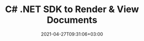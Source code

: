 ---
############################# Static ############################
layout: "product"
date: 2021-04-27T09:31:06+03:00
draft: false

product: "Viewer"
product_tag: "viewer"
platform: ".NET"
platform_tag: "net"

############################# Head ############################
head_title: ".NET Document Viewing Cloud SDK | Render PDF Word Excel Visio HTML"
head_description: ".NET document viewer Cloud SDK & REST APIs. Render 80+ file formats (PDF, Word, Excel, PPTX, Visio, Outlook) as images, HTML or PDF."

############################# Header ############################
title: "C# .NET SDK to Render & View Documents"
description: "REST API to build seamless document viewer .NET applications. Accurately render a wide range of file formats as images, HTML or PDF.‎"
button:
    enable: true

############################# SubMenu ############################
submenu:
    enable: true
    
    left:
        img_alt: "GroupDocs.Viewer Cloud SDK for .NET"
        image: "/sdk/272x272/groupdocs_viewer-for-net.webp"
        product: "GroupDocs.Viewer"
        platform: "cURL"

    middle:
        button:
            # button loop
            - link: "#overview"
              text: "Overview"

            # button loop
            - link: "#features"
              text: "Features"

            

            # button loop
            - link: "https://docs.groupdocs.cloud/viewer/release-notes/"
              text: "Release Notes"

            # button loop
            - link: "https://purchase.groupdocs.cloud/pricing"
              text: "Pricing"

    right:
        link_download: "https://github.com/groupdocs-viewer-cloud/groupdocs-viewer-cloud-dotnet"
        link_learn: "https://docs.groupdocs.cloud/viewer/"
        link_buy: "https://docs.groupdocs.cloud/viewer/"

############################# Overview ############################
overview:
    enable: true
    content: |
      GroupDocs.Viewer SDK for .NET has been developed to help you quickly get started with our Document Viewer Cloud API. The SDK helps by providing a higher level of abstraction so that you don't need to know the details pertaining to handle the HTTP requests and responses of the REST APIs.

      Using the .NET SDK, you can utilize all the features of the API and can seamlessly enhance your application with the capability to render a variety of the industry-standard document formats. The SDK allows viewing a specific document in HTML, image, PDF or its original format with the flexibility to render the whole document, page by page or custom range of pages.
    tabs:
      enable: true     
      
      ## TAB ONE ##
      tab_one:
        description: |
          GroupDocs.Viewer Cloud SDK for .NET only requires .NET Framework.

        
        right:
          enable: true
          icon: "fas fa-cubes"
          title: ".NET Framework"
          content: |
            
      
      ## TAB TWO ##
      tab_two:
        description: |
          GroupDocs.Viewer Cloud for cURL supports a number of document formats.

        left:
          enable: true
          table:
            # table loop
            - title: "Microsoft Office"
              content: |
                * **Word:** DOC, DOCX, DOCM, DOT, DOTX, DOTM
                * **Excel:** XLS, XLSX, XLSM, XLSB, XLTX, XLTM
                * **PowerPoint:**  PPT, PPTX, PPS, PPSX, PPSM, PPTM, POTX, POTM
                * **Visio:** VSD, VSDX, VSDM, VST, VSTX, VSTM, VSS, VSSX, VSSM, VDX, VSX, VTX, VDW
                * **Project:** MPP, MPT
                * **Outlook:** MSG, EML, PST, OST
                * **OneNote:** ONE

            

        right:
          enable: true
          table:
            # table loop
            - title: "Images, Graphics & Diagrams"
              content: |
                * **OpenDocument:** ODT, OTT, ODS, OTS, ODP, OTP, ODG
                * **Fixed Layout:** PDF, XPS
                * **eBook:** EPUB, MOBI
                * **Image Files:** BMP, GIF, ICO, JPG, JPEG, PNG, PSD, SVG, TIF, TIFF, Webp, DjVu, DNG, DCM (DICOM)
                * **JPEG2000:** JP2, J2C, J2K, JPF, JPX, JPM
                * **CAD:** DGN, DWF, DWG, DXF, IFC, STL
                * **Markup:** HTML, MHT, MHTML, XML
                * **Metafile:** WMF, EMF, CGM
                * **Apple Mail:** EMLX
                * **PostScript:** PS, EPS
                * **Other:** RTF, TXT, TEX, CSV, TSV, PCL
                
      ## TAB THREE ##
      tab_three:
        description: |
          If you do not want to use any of our SDKs or the required SDK is not available at the moment, you can still easily get started with GroupDocs.Viewer REST API while using your favorite language & platform.
        
        left:
          enable: true
          table:
            # table loop
            - icon: "fab fa-windows"
              title: "Operating Systems"
              content: |
                * Microsoft Windows Desktop
                * Microsoft Windows Server
                * Linux
                * MacOS

            # table loop
            - icon: "fas fa-code"
              title: "Supported Frameworks"
              content: |
                * Java 7 (1.7) and above

        right:
          enable: true
          table:
            # table loop
            - icon: "fas fa-cogs"
              title: "Development Environments"
              content: |
                * NetBeans
                * IntelliJ IDEA
                * Eclipse
            # table loop
            - icon: "fas fa-tools"
              title: "Build Automation Tool"
              content: |
                * Maven

############################# Features ############################
features:
    enable: true
    title: "Advanced Document Viewer REST API Features"

    feature:
      # feature loop
      - icon: "fab fa-html5"
        content: "Render documents as HTML5"

      # feature loop
      - icon: "fas fa-images"
        content: "Render documents as Image"

      # feature loop
      - icon: "fas fa-file-alt"
        content: "Rotate, reorder & watermark pages"
      
      # feature loop
      - icon: "fas fa-file-pdf"
        content: "Render documents as PDF"

      # feature loop
      - icon: "fas fa-paperclip"
        content: "Render document attachments"

      # feature loop
      - icon: "fas fa-lock"
        content: "APIs are secured and require authentication"

     

      

    more_feature:
      # more_feature_loop
      - title: "An Easy SDK for Developers Who Want to Save Time"
        content: |
          Using the GroupDocs Cloud APIs is quite simple as there is nothing to install. Simply create an account at GroupDocs Cloud and get your application information. Once you have the App SID & key, you are ready to give the GroupDocs Cloud REST APIs a try. The SDKs have been developed to facilitate the developers and to let them get started with our APIs real fast.
      # more_feature_loop
      - title: "Explore the Options for Document Presentation"
        content: |
          The cloud-based viewer API has the ability to display different document formats quickly, with just a few lines of code. Using the SDK for .NET you can use all these features of the API and render documents as PDF, HTML or images.
        
          Render the document with HTML view options - C#
          
          ```cs
          //Get your App SID, App Key and Storage Name at https://dashboard.groupdocs.cloud (free registration is required).
            var configuration = new Configuration(appSID, appKey);
            var apiInstance = new ViewerApi(configuration);
            var viewOptions = new ViewOptions()
            {
                FileInfo = new FileInfo()
                {
                    FilePath = "documents/doc.dwf",
                    Password = "",
                    StorageName = "Storage Name"
                },
                RenderOptions = new HtmlOptions()
                {
                    ExternalResources = true
                }
            };
            var request = new CreateViewRequest(viewOptions);
            var response = apiInstance.CreateView(request
          ```
      # more_feature_loop
      - title: "Flexible Rendering of Documents"
        content: "GroupDocs.Viewer is a powerful document viewer REST API that allows you to display various document formats in your applications. It allows document rendering for the whole document, page by page or custom range of pages."

      # more_feature_loop
      - title: "Security and Authentication"
        content: "The GroupDocs.Viewer Cloud API is secure and requires authentication. Users need to register at GroupDocs Cloud and get App SID and App Key. Authentication requests require a signature and AppSID query parameters or OAuth 2.0 authorization header."

############################# Support ############################
support:
    enable: true

############################# Solutions ############################
solutions:
    enable: true
    title: "GroupDocs.Viewer Cloud also offers individual document rendering SDKs for other popular languages as listed below:"

    solution:
        # solution loop
        - img_alt: "GroupDocs.Viewer Cloud SDK for cURL"
          image: "/sdk/272x272/groupdocs_viewer-for-curl.webp"
          product: "GroupDocs.Viewer"
          platform: "cURL"
          link: "/viewer/curl/"

        # solution loop
        - img_alt: "GroupDocs.Viewer Cloud SDK for .NET"
          image: "/sdk/272x272/groupdocs_viewer-for-net.webp"
          product: "GroupDocs.Viewer"
          platform: ".NET"
          link: "/viewer/net/"

        # solution loop
        - img_alt: "GroupDocs.Viewer Cloud SDK for Java"
          image: "/sdk/272x272/groupdocs_viewer-for-java.webp"
          product: "GroupDocs.Viewer"
          platform: "Java"
          link: "/viewer/java/"

        # solution loop
        - img_alt: "GroupDocs.Viewer Cloud SDK for PHP"
          image: "/sdk/272x272/groupdocs_viewer-for-php.webp"
          product: "GroupDocs.Viewer"
          platform: "PHP"
          link: "/viewer/php/"

        # solution loop
        - img_alt: "GroupDocs.Viewer Cloud SDK for Python"
          image: "/sdk/272x272/groupdocs_viewer-for-python.webp"
          product: "GroupDocs.Viewer"
          platform: "Python"
          link: "/viewer/python/"

        # solution loop
        - img_alt: "GroupDocs.Viewer Cloud SDK for Ruby"
          image: "/sdk/272x272/groupdocs_viewer-for-ruby.webp"
          product: "GroupDocs.Viewer"
          platform: "Ruby"
          link: "/viewer/ruby/"

        # solution loop
        - img_alt: "GroupDocs.Viewer Cloud SDK for Node.js"
          image: "/sdk/272x272/groupdocs_viewer-for-node.webp"
          product: "GroupDocs.Viewer"
          platform: "Node.js"
          link: "/viewer/nodejs/"

        # solution loop
        - img_alt: "GroupDocs.Viewer Cloud SDK for Android"
          image: "/sdk/272x272/groupdocs_viewer-for-android.webp"
          product: "GroupDocs.Viewer"
          platform: "Android"
          link: "/viewer/android/"
    

############################# Back to top ###############################
back_to_top:
  enable: true
---